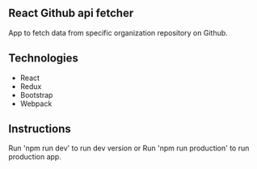 ## React Github api fetcher

App to fetch data from specific organization repository on Github.

## Technologies

- React
- Redux
- Bootstrap
- Webpack

## Instructions

Run 'npm run dev' to run dev version
or
Run 'npm run production' to run production app.

